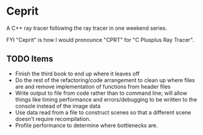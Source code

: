 # Ceprit
A C++ ray tracer following the ray tracer in one weekend series.

FYI "Ceprit" is how I would pronounce "CPRT" for "C Plusplus Ray Tracer".

## TODO Items
* Finish the third book to end up where it leaves off
* Do the rest of the refactoring/code arrangement to clean up where files are and remove implementation of functions from header files
* Write output to file from code rather than to command line; will allow things like timing performance and errors/debugging to be written to the console instead of the image data
* Use data read from a file to construct scenes so that a different scene doesn't require recompilation.
* Profile performance to determine where bottlenecks are.